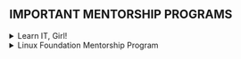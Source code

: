 ## IMPORTANT MENTORSHIP PROGRAMS

<details>
<summary>Learn IT, Girl!</summary>
<br>
Details - It is an  international mentorship program that helps women to  learn a new programming language by doing an awesome opensource  project!<br>
<br>
-Website - <br>https://www.learnitgirl.com/<br>
<br>
-Eligibility - <br>
* Anyone with experience and knowledge about any one or more programming language.<br>
* Should be proficient in speaking english.<br>
* Can take mentees doubts and resolve them <br>
* If possible can provide mentees with project ideas and resources.<br>
<br>
<br>
-Application - <br>
* Registration starts in early February (almost every year)<br>
* Event starts from March,11 till June,16.<br>
* Their is mid evaluation also scheduled in between the course.  <br>
<br>
-Program Duration - 3 months (as per 4th edition of this program)<br><br>
-Application Steps- <br>
* It take approx an hour to complete application so that we can get an knowledge abour your experience and technical skills.
<br><br>
Resources for Preparation  - 
<br>
* https://medium.com/learn-it-girl/learn-it-girl-my-experience-with-a-mentorship-program-for-women-f30b0c4721b5<br>
* https://intranet.birmingham.ac.uk/as/employability/careers/mentoring/mentoring-schemes/top-tips-for-your-mentoring-application.aspx<br>
* https://www.td.org/insights/7-tips-about-how-to-mentor-someone

<br>
</details>

<details>
<summary>Linux Foundation Mentorship Program</summary>
<br>
Details -  <br>
The Linux Foundation Mentorship Program is designed to help developers — many of whom are first-time open source contributors — with necessary skills and resources to learn, experiment, and contribute effectively to open source communities.<br>
By participating in a mentorship program, mentees have the opportunity to learn from experienced open source contributors as a segue to get internship and job opportunities upon graduation.
<br><br>
Website - <br>https://www.linuxfoundation.org/en/about/diversity-inclusivity/mentorship/<br>
<br>
Eligibility - <br>
*
*
*
<br>
<br>
Application Date- <br>
<br>
  
**Spring Term: March 1st – May 31st**
<br>
* mentorships available on LFX Mentorship: Jan 15th, 2021<br>
* applications open: Jan 15th – Feb 12th (4 weeks)<br>

<br>

**Summer Term: June 1st – August 31st**
<br>
* mentorships available on LFX Mentorship: April 15th, 2021 <br>
* applications open: April 15th – May 14th (4 weeks) <br>
<br>

**Fall Term: September 1st – Nov 30th**

* mentorships available on LFX Mentorship: July 15th, 2021 <br>
* applications open: July 15th – August 12th (4 weeks) <br>
<br>
Application Steps- <br>
<br>
Resources for Preparation  - 
<br>
</details>

